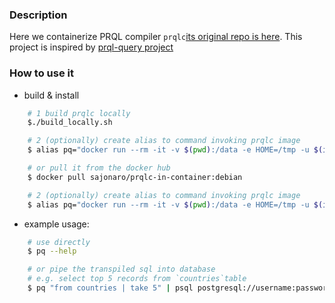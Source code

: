 ### Description

Here we containerize PRQL compiler `prqlc`[its original repo  is here](https://github.com/PRQL/prql/tree/main/prqlc/prqlc).
This project is inspired by [prql-query project](https://github.com/PRQL/prql-query)


### How to use it

- build & install 
```bash
    # 1 build prqlc locally
    $./build_locally.sh

    # 2 (optionally) create alias to command invoking prqlc image
    $ alias pq="docker run --rm -it -v $(pwd):/data -e HOME=/tmp -u $(id -u):$(id -g) prqlc"

```    
```bash
    # or pull it from the docker hub
    $ docker pull sajonaro/prqlc-in-container:debian

    # 2 (optionally) create alias to command invoking prqlc image
    $ alias pq="docker run --rm -it -v $(pwd):/data -e HOME=/tmp -u $(id -u):$(id -g) sajonaro/prqlc-in-container:debian"

```    
- example usage:
```bash
    # use directly
    $ pq --help

    # or pipe the transpiled sql into database
    # e.g. select top 5 records from `countries`table
    $ pq "from countries | take 5" | psql postgresql://username:password@host:port/database
```